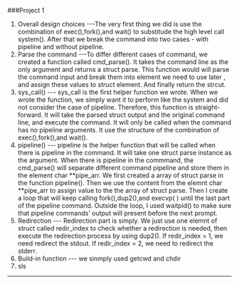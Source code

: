 ###Project 1 

1. Overall design choices
---The very first thing we did is use the combination of exec(),fork(),and wait() to substitude the high level call system(). After that we break the command into two cases - with pipeline and without pipeline.
2. Parse the command
---To differ different cases of command, we created a function called cmd_parse(). It takes the command line as the only argument and returns a struct parse. This function would will parse the command input and break them into element we need to use later , and assign these values to struct element. And finally return the strcut.
3. sys_call()
--- sys_call is the first helper function we wrote. When we wrote the function, we simply want it to perform like the system and did not consider the case of pipeline. Therefore, this function is straight-forward. It will take the parsed struct output and the original command line, and execute the command. It will only be called when the command has no pipeline arguments. It use the structure of the combination of exec(),fork(),and wait().
4. pipeline()
--- pipeline is the helper function that will be called when there is pipeline in the command. It will take one struct parse instance as the argument. When there is pipeline in the commmand, the cmd_parse() will separate different command pipeline and store them in the element char **pipe_arr. We first created a array of struct parse in the function pipeline(). Then we use the content from the elemnt char **pipe_arr to assign value to the the array of struct parse. Then I create a loop that will keep calling fork(),dup2(),and execvp( ) until the last part of the pipeline command. Outside the loop, I used waitpid() to make sure that pipeline commands' output will present before the next prompt.
5. Redirection
--- Redirection part is simply. We just use one elemnt of struct called redir_index to check whether a redirection is needed, then execute the redirection process by using dup2(). If redir_index = 1, we need redirect the stdout. If redir_index = 2, we need to redirect the stderr. 
6. Build-in function
--- we sinmply used getcwd and chdir
7. sls
---  